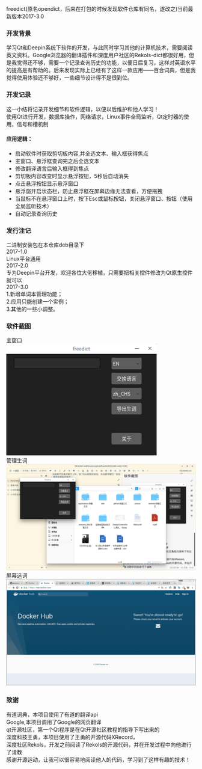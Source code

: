 freedict(原名opendict，后来在打包的时候发现软件仓库有同名，遂改之)当前最新版本2017-3.0

### 开发背景    
学习Qt和Deepin系统下软件的开发，与此同时学习其他的计算机技术，需要阅读英文资料。Google浏览器的翻译插件和深度用户社区的Rekols-dict都很好用，但是我觉得还不够，需要一个记录查询历史的功能，以便日后复习，这样对英语水平的提高是有帮助的。后来发现实际上已经有了这样一款应用——百合词典，但是我觉得使用体验还不够好，一些细节设计得不是很到位。    

### 开发记录    
这一小结将记录开发细节和软件逻辑，以便以后维护和他人学习！    
使用Qt进行开发，数据库操作，网络请求，Linux事件全局监听，Qt定时器的使用，信号和槽机制    

#### 应用逻辑：
- 启动软件时获取剪切板内容,并全选文本、输入框获得焦点    
- 主窗口、悬浮框查询完之后全选文本    
- 修改翻译语言后输入框得到焦点    
- 剪切板内容改变时显示悬浮按钮，5秒后自动消失    
- 点击悬浮按钮显示悬浮窗口    
- 悬浮窗开启状态栏，防止悬浮框在屏幕边缘无法查看，方便拖拽    
- 当鼠标不在悬浮窗口上时，按下Esc或鼠标按钮，关闭悬浮窗口、按钮（使用全局监听技术）    
- 自动记录查询历史    

### 发行注记
二进制安装包在本仓库deb目录下   
2017-1.0     
Linux平台通用    
2017-2.0     
专为Deepin平台开发，欢迎各位大佬移植，只需要把相关控件修改为Qt原生控件就可以    
2017-3.0    
1.新增单词本管理功能；    
2.应用只能创建一个实例；    
3.其他的一些小调整。    

### 软件截图
主窗口    
![主窗口](./README/mainwindow.png)    
管理生词
![管理生词](./README/manage_words.gif)    
屏幕选词
![屏幕选词](./README/using.gif)

### 致谢    
有道词典，本项目使用了有道的翻译api    
Google,本项目调用了Google的网页翻译    
qt开源社区，第一个Qt程序是在Qt开源社区教程的指导下写出来的    
深度科技王勇，本项目使用了王勇的开源代码XRecord，    
深度社区Rekols，开发之前阅读了Rekols的开源代码，并在开发过程中向他进行了请教    
感谢开源运动，让我可以很容易地阅读他人的代码，学习到了这样有趣的技术！    
